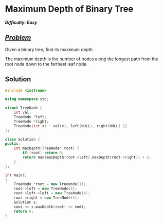 # Maximum Depth of Binary Tree

_**Difficulty: Easy**_

## _[Problem](https://leetcode.com/problems/maximum-depth-of-binary-tree/?tab=Description)_
Given a binary tree, find its maximum depth.

The maximum depth is the number of nodes along the longest path from the root node down to the farthest leaf node.

## Solution
```c++
#include <iostream>

using namespace std;

struct TreeNode {
    int val;
    TreeNode *left;
    TreeNode *right;
    TreeNode(int x) : val(x), left(NULL), right(NULL) {}
};

class Solution {
public:
    int maxDepth(TreeNode* root) {
        if(!root) return 0;
        return max(maxDepth(root->left),maxDepth(root->right)) + 1;
    }
};

int main()
{
    TreeNode *root = new TreeNode(1);
    root->left = new TreeNode(2);
    root->left->left = new TreeNode(4);
    root->right = new TreeNode(3);
    Solution s;
    cout << s.maxDepth(root) << endl;
    return 0;
}
```